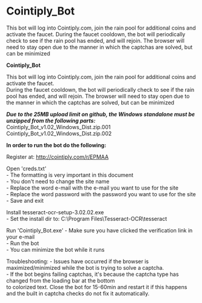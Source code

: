 # Cointiply_Bot
This bot will log into Cointiply.com, join the rain pool for additional coins and activate the faucet.   During the faucet cooldown, the bot will periodically check to see if the rain pool has ended, and will rejoin. The browser will need to stay open due to the manner in which the captchas are solved, but can be minimized

**Cointiply_Bot**

This bot will log into Cointiply.com, join the rain pool for additional coins and activate the faucet.  
During the faucet cooldown, the bot will periodically check to see if the rain pool has ended, and will rejoin.
The browser will need to stay open due to the manner in which the captchas are solved, but can be minimized

***Due to the 25MB upload limit on github, the Windows standalone must be unzipped from the following parts:***<br>
	Cointiply_Bot_v1.02_Windows_Dist.zip.001<br>
	Cointiply_Bot_v1.02_Windows_Dist.zip.002

**In order to run the bot do the following:**

Register at: http://cointiply.com/r/EPMAA

Open 'creds.txt'<br>
	- The formatting is very important in this document<br>
	- You don't need to change the site name<br>
	- Replace the word e-mail with the e-mail you want to use for the site<br>
	- Replace the word password with the password you want to use for the site<br>
	- Save and exit<br>

Install tesseract-ocr-setup-3.02.02.exe<br>
	- Set the install dir to: C:\Program Files\Tesseract-OCR\tesseract<br>

Run 'Cointiply_Bot.exe'
	- Make sure you have clicked the verification link in your e-mail<br>
	- Run the bot<br>
	- You can minimize the bot while it runs<br>

Troubleshooting:
	- Issues have occurred if the browser is maximized/minimized while the bot is trying to solve a captcha.<br>
	- If the bot begins failing captchas, it's because the captcha type has changed from the loading bar at the bottom<br>
	  to colorized text.  Close the bot for 15-60min and restart it if this happens and the built in captcha checks do not fix it automatically.<br>
